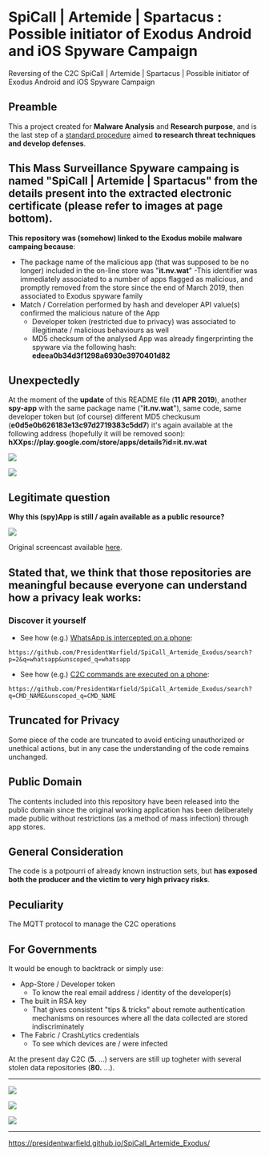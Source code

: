 # SpiCall | Artemide | Spartacus : Possible initiator of Exodus Android and iOS Spyware Campaign
Reversing of the C2C SpiCall | Artemide | Spartacus | Possible initiator of Exodus Android and iOS Spyware Campaign

## Preamble
This a project created for **Malware Analysis** and **Research purpose**, and is the last step of a [standard procedure](https://github.com/users/PresidentWarfield/projects/1) aimed **to research threat techniques and develop defenses**.

## This Mass Surveillance Spyware campaing is named "**SpiCall | Artemide | Spartacus**" from the details present into the extracted electronic certificate (please refer to images at page bottom).

**This repository was (somehow) linked to the Exodus mobile malware campaing because**:
- The package name of the malicious app (that was supposed to be no longer) included in the on-line store was "**it.nv.wat**"
  -This identifier was immediately associated to a number of apps flagged as malicious, and promptly removed from the store since the end of March 2019, then associated to Exodus spyware family
- Match / Correlation performed by hash and developer API value(s) confirmed the malicious nature of the App
  - Developer token (restricted due to privacy) was associated to illegitimate / malicious behaviours as well
  - MD5 checksum of the analysed App was already fingerprinting the spyware via the following hash: **edeea0b34d3f1298a6930e3970401d82**
  
 ## Unexpectedly
 At the moment of the **update** of this README file (**11 APR 2019**), another **spy-app** with the same package name ("**it.nv.wat**"), same code, same developer token but (of course) different MD5 checkusum (**e0d5e0b626183e13c97d2719383c5dd7**) it's again available at the following address (hopefully it will be removed soon): **hXXps://play.google.com/store/apps/details?id=it.nv.wat**

![](/screenshots/screenshot005.png)

![](/screenshots/screenshot004.png)

## Legitimate question
**Why this (spy)App is still / again available as a public resource?**

![](/screenshots/screencast.gif)

Original screencast available [here](https://github.com/PresidentWarfield/SpiCall_Artemide_Exodus/blob/master/screenshots/screencast.mp4).

## Stated that, we think that those repositories are meaningful because everyone can understand how a privacy leak works:
### Discover it yourself
- See how (e.g.) [WhatsApp is intercepted on a phone](https://github.com/PresidentWarfield/SpiCall_Artemide_Exodus/search?p=2&q=whatsapp&unscoped_q=whatsapp):
```
https://github.com/PresidentWarfield/SpiCall_Artemide_Exodus/search?p=2&q=whatsapp&unscoped_q=whatsapp
```

- See how (e.g.) [C2C commands are executed on a phone](https://github.com/PresidentWarfield/SpiCall_Artemide_Exodus/search?q=CMD_NAME&unscoped_q=CMD_NAME):
```
https://github.com/PresidentWarfield/SpiCall_Artemide_Exodus/search?q=CMD_NAME&unscoped_q=CMD_NAME
```

## Truncated for Privacy
Some piece of the code are truncated to avoid enticing unauthorized or unethical actions, but in any case the understanding of the code remains unchanged.

## Public Domain
The contents included into this repository have been released into the public domain since the original working application has been deliberately made public without restrictions (as a method of mass infection) through app stores.

## General Consideration
The code is a potpourri of already known instruction sets, but **has exposed both the producer and the victim to very high privacy risks**.

## Peculiarity
The MQTT protocol to manage the C2C operations

## For Governments
It would be enough to backtrack or simply use:
- App-Store / Developer token
  - To know the real email address / identity of the developer(s)
- The built in RSA key
  - That gives consistent "tips & tricks" about remote authentication mechanisms on resources where all the data collected are stored indiscriminately
- The Fabric / CrashLytics credentials
  - To see which devices are / were infected
  
At the present day C2C (**5.** ...) servers are still up togheter with several stolen data repositories (**80.** ...). 

---
![](/screenshots/screenshot001.png)

![](/screenshots/screenshot003.png)

![](/screenshots/screenshot002.png)

---
https://presidentwarfield.github.io/SpiCall_Artemide_Exodus/
